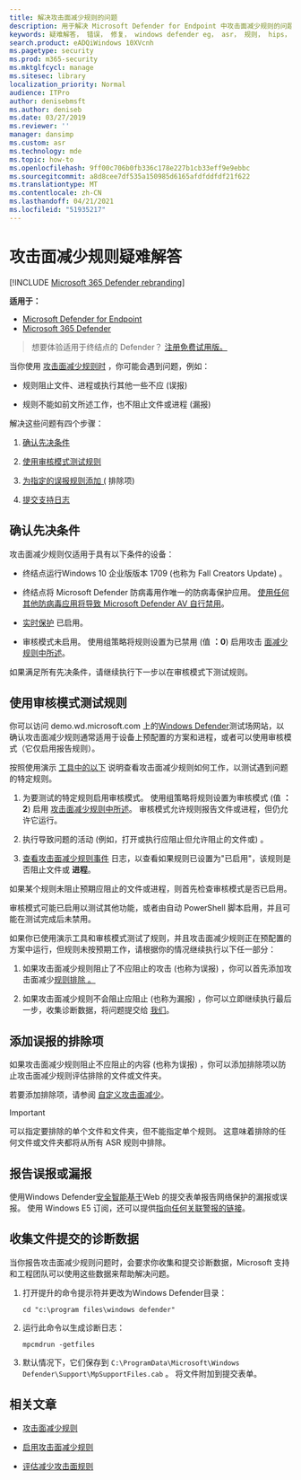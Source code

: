 ```yaml
---
title: 解决攻击面减少规则的问题
description: 用于解决 Microsoft Defender for Endpoint 中攻击面减少规则的问题的资源和示例代码。
keywords: 疑难解答， 错误， 修复， windows defender eg， asr， 规则， hips， 疑难解答， 审核， 排除， 误报， 损坏， 阻止， Microsoft Defender for Endpoint
search.product: eADQiWindows 10XVcnh
ms.pagetype: security
ms.prod: m365-security
ms.mktglfcycl: manage
ms.sitesec: library
localization_priority: Normal
audience: ITPro
author: denisebmsft
ms.author: deniseb
ms.date: 03/27/2019
ms.reviewer: ''
manager: dansimp
ms.custom: asr
ms.technology: mde
ms.topic: how-to
ms.openlocfilehash: 9ff00c706b0fb336c178e227b1cb33eff9e9ebbc
ms.sourcegitcommit: a8d8cee7df535a150985d6165afdfddfdf21f622
ms.translationtype: MT
ms.contentlocale: zh-CN
ms.lasthandoff: 04/21/2021
ms.locfileid: "51935217"
---
```

# <a name="troubleshoot-attack-surface-reduction-rules"></a>攻击面减少规则疑难解答

[!INCLUDE [Microsoft 365 Defender rebranding](../../includes/microsoft-defender.md)]


**适用于：**
- [Microsoft Defender for Endpoint](https://go.microsoft.com/fwlink/p/?linkid=2154037)
- [Microsoft 365 Defender](https://go.microsoft.com/fwlink/?linkid=2118804)

> 想要体验适用于终结点的 Defender？ [注册免费试用版。](https://www.microsoft.com/microsoft-365/windows/microsoft-defender-atp?ocid=docs-wdatp-pullalerts-abovefoldlink) 


当你使用 [攻击面减少规则时](attack-surface-reduction.md) ，你可能会遇到问题，例如：

- 规则阻止文件、进程或执行其他一些不应 (误报) 

- 规则不能如前文所述工作，也不阻止文件或进程 (漏报) 

解决这些问题有四个步骤：

1. [确认先决条件](#confirm-prerequisites)

2. [使用审核模式测试规则](#use-audit-mode-to-test-the-rule)

3. [为指定的误报规则添加 (](#add-exclusions-for-a-false-positive) 排除项) 

4. [提交支持日志](#collect-diagnostic-data-for-file-submissions)

## <a name="confirm-prerequisites"></a>确认先决条件

攻击面减少规则仅适用于具有以下条件的设备：

- 终结点运行Windows 10 企业版版本 1709 (也称为 Fall Creators Update) 。

- 终结点将 Microsoft Defender 防病毒用作唯一的防病毒保护应用。 [使用任何其他防病毒应用将导致 Microsoft Defender AV 自行禁用](https://docs.microsoft.com/windows/security/threat-protection/microsoft-defender-antivirus/microsoft-defender-antivirus-compatibility)。

- [实时保护](https://docs.microsoft.com/windows/security/threat-protection/microsoft-defender-antivirus/configure-real-time-protection-microsoft-defender-antivirus) 已启用。

- 审核模式未启用。 使用组策略将规则设置为已禁用 (值 **：0**) 启用攻击 [面减少规则中所述](enable-attack-surface-reduction.md)。

如果满足所有先决条件，请继续执行下一步以在审核模式下测试规则。

## <a name="use-audit-mode-to-test-the-rule"></a>使用审核模式测试规则

你可以访问 demo.wd.microsoft.com 上的[Windows Defender](https://demo.wd.microsoft.com?ocid=cx-wddocs-testground)测试场网站，以确认攻击面减少规则通常适用于设备上预配置的方案和进程，或者可以使用审核模式（它仅启用报告规则）。

按照使用演示 [工具中的以下](evaluate-attack-surface-reduction.md) 说明查看攻击面减少规则如何工作，以测试遇到问题的特定规则。

1. 为要测试的特定规则启用审核模式。 使用组策略将规则设置为审核模式 (值 **：2**) 启用 [攻击面减少规则中所述](enable-attack-surface-reduction.md)。 审核模式允许规则报告文件或进程，但仍允许它运行。

2. 执行导致问题的活动 (例如，打开或执行应阻止但允许阻止的文件或) 。

3. [查看攻击面减少规则事件](attack-surface-reduction.md) 日志，以查看如果规则已设置为"已启用"，该规则是否阻止文件或 **进程**。

如果某个规则未阻止预期应阻止的文件或进程，则首先检查审核模式是否已启用。

审核模式可能已启用以测试其他功能，或者由自动 PowerShell 脚本启用，并且可能在测试完成后未禁用。

如果你已使用演示工具和审核模式测试了规则，并且攻击面减少规则正在预配置的方案中运行，但规则未按预期工作，请根据你的情况继续执行以下任一部分：

1. 如果攻击面减少规则阻止了不应阻止的攻击 (也称为误报) ，你可以首先添加攻击面减少[规则排除 。](#add-exclusions-for-a-false-positive)

2. 如果攻击面减少规则不会阻止应阻止 (也称为漏报) ，你可以立即继续执行最后一步，收集诊断数据，将问题提交给 [我们](#collect-diagnostic-data-for-file-submissions)。

## <a name="add-exclusions-for-a-false-positive"></a>添加误报的排除项

如果攻击面减少规则阻止不应阻止的内容 (也称为误报) ，你可以添加排除项以防止攻击面减少规则评估排除的文件或文件夹。

若要添加排除项，请参阅 [自定义攻击面减少](customize-attack-surface-reduction.md)。

>[!IMPORTANT]
>可以指定要排除的单个文件和文件夹，但不能指定单个规则。
>这意味着排除的任何文件或文件夹都将从所有 ASR 规则中排除。

## <a name="report-a-false-positive-or-false-negative"></a>报告误报或漏报

使用Windows Defender[安全智能基于](https://www.microsoft.com/wdsi/filesubmission)Web 的提交表单报告网络保护的漏报或误报。 使用 Windows E5 订阅，还可以提供[指向任何关联警报的链接](alerts-queue.md)。

## <a name="collect-diagnostic-data-for-file-submissions"></a>收集文件提交的诊断数据

当你报告攻击面减少规则问题时，会要求你收集和提交诊断数据，Microsoft 支持和工程团队可以使用这些数据来帮助解决问题。

1. 打开提升的命令提示符并更改为Windows Defender目录：

   ```console
   cd "c:\program files\windows defender"
   ```

2. 运行此命令以生成诊断日志：

   ```console
   mpcmdrun -getfiles
   ```

3. 默认情况下，它们保存到 `C:\ProgramData\Microsoft\Windows Defender\Support\MpSupportFiles.cab` 。 将文件附加到提交表单。

## <a name="related-articles"></a>相关文章

- [攻击面减少规则](attack-surface-reduction.md)

- [启用攻击面减少规则](enable-attack-surface-reduction.md)

- [评估减少攻击面规则](evaluate-attack-surface-reduction.md)
